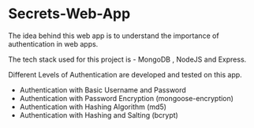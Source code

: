 # Secrets-Web-App
The idea behind this web app is to understand the importance of authentication in web apps.

The tech stack used for this project is - MongoDB , NodeJS and Express.

Different Levels of Authentication are developed and tested on this app.
- Authentication with Basic Username and Password
- Authentication with Password Encryption (mongoose-encryption)
- Authentication with Hashing Algorithm (md5)
- Authentication with Hashing and Salting (bcrypt)
